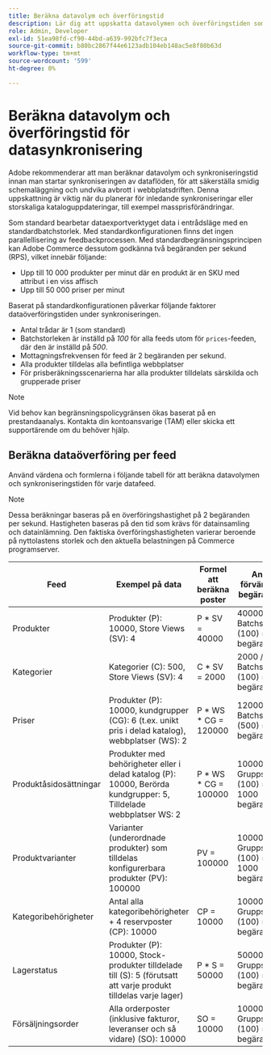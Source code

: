 ```yaml
---
title: Beräkna datavolym och överföringstid
description: Lär dig att uppskatta datavolymen och överföringstiden som krävs för verktyget  [!DNL data export] för att synkronisera feed-data mellan Adobe Commerce och anslutna tjänster.
role: Admin, Developer
exl-id: 51ea98fd-cf90-44bd-a639-992bfc7f3eca
source-git-commit: b80bc2867f44e6123adb104eb148ac5e8f80b63d
workflow-type: tm+mt
source-wordcount: '599'
ht-degree: 0%

---
```


# Beräkna datavolym och överföringstid för datasynkronisering

Adobe rekommenderar att man beräknar datavolym och synkroniseringstid innan man startar synkroniseringen av dataflöden, för att säkerställa smidig schemaläggning och undvika avbrott i webbplatsdriften. Denna uppskattning är viktig när du planerar för inledande synkroniseringar eller storskaliga kataloguppdateringar, till exempel massprisförändringar.

Som standard bearbetar dataexportverktyget data i entrådsläge med en standardbatchstorlek. Med standardkonfigurationen finns det ingen parallellisering av feedbackprocessen. Med standardbegränsningsprincipen kan Adobe Commerce dessutom godkänna två begäranden per sekund (RPS), vilket innebär följande:

- Upp till 10 000 produkter per minut där en produkt är en SKU med attribut i en viss affisch
- Upp till 50 000 priser per minut

Baserat på standardkonfigurationen påverkar följande faktorer dataöverföringstiden under synkroniseringen.

- Antal trådar är 1 (som standard)
- Batchstorleken är inställd på _100_ för alla feeds utom för `prices`-feeden, där den är inställd på _500_.
- Mottagningsfrekvensen för feed är 2 begäranden per sekund.
- Alla produkter tilldelas alla befintliga webbplatser
- För prisberäkningsscenarierna har alla produkter tilldelats särskilda och grupperade priser

>[!NOTE]
>
>Vid behov kan begränsningspolicygränsen ökas baserat på en prestandaanalys. Kontakta din kontoansvarige (TAM) eller skicka ett supportärende om du behöver hjälp.

## Beräkna dataöverföring per feed

Använd värdena och formlerna i följande tabell för att beräkna datavolymen och synkroniseringstiden för varje datafeed.

>[!NOTE]
>
>Dessa beräkningar baseras på en överföringshastighet på 2 begäranden per sekund. Hastigheten baseras på den tid som krävs för datainsamling och datainlämning. Den faktiska överföringshastigheten varierar beroende på nyttolastens storlek och den aktuella belastningen på Commerce programserver.

| Feed | Exempel på data | Formel att beräkna poster | Antal förväntade begäranden | Förväntad omsynkroniseringstid |
| --- | --- | --- | --- | --- |
| Produkter | Produkter (P): 10000, Store Views (SV): 4 | P * SV = 40000 | 40000 / Batchstorlek (100) = 400 begäranden | (400 begäranden * 0,5 sekunder per begäran) / 60 = 3,3 minuter |
| Kategorier | Kategorier (C): 500, Store Views (SV): 4 | C * SV = 2000 | 2000 / Batchstorlek (100) = 20 begäranden | (20 begäranden * 0,5 sekunder per begäran) / 60 = 0,1 minuter (4 sekunder) |
| Priser | Produkter (P): 10000, kundgrupper (CG): 6 (t.ex. unikt pris i delad katalog), webbplatser (WS): 2 | P \* WS * CG = 120000 | 120000 / Batchstorlek (500) = 240 begäranden | (240 begäranden * 0,5 sekunder per begäran) / 60 = 2 minuter |
| Produktåsidosättningar | Produkter med behörigheter eller i delad katalog (P): 10000, Berörda kundgrupper: 5, Tilldelade webbplatser WS: 2 | P \* WS * CG = 100000 | 100000 / Gruppstorlek (100) = 1000 begäranden | (1000 begäranden * 0,5 sekunder per begäran) / 60 = 8,3 minuter |
| Produktvarianter | Varianter (underordnade produkter) som tilldelas konfigurerbara produkter (PV): 100000 | PV = 100000 | 100000 / Gruppstorlek (100) = 1000 begäranden | (1000 begäranden * 0,5 sekunder per begäran) / 60 = 8,3 minuter |
| Kategoribehörigheter | Antal alla kategoribehörigheter + 4 reservposter (CP): 10000 | CP = 10000 | 10000 / Gruppstorlek (100) = 100 begäranden | (100 begäranden * 0,5 sekunder per begäran) / 60 = 0,8 minuter (50 sekunder) |
| Lagerstatus | Produkter (P): 10000, Stock-produkter tilldelade till (S): 5 (förutsatt att varje produkt tilldelas varje lager) | P * S = 50000 | 50000 / Gruppstorlek (100) = 500 begäranden | (500 begäranden * 0,5 sekunder per begäran) / 60 = 4,2 minuter |
| Försäljningsorder | Alla orderposter (inklusive fakturor, leveranser och så vidare) (SO): 10000 | SO = 10000 | 10000 / Gruppstorlek (100) = 100 begäranden | (100 begäranden * 0,5 sekunder per begäran) / 60 = 0,8 minuter (50 sekunder) |
